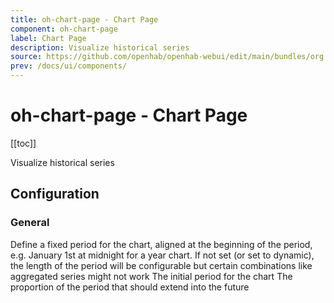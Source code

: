 ```yaml
---
title: oh-chart-page - Chart Page
component: oh-chart-page
label: Chart Page
description: Visualize historical series
source: https://github.com/openhab/openhab-webui/edit/main/bundles/org.openhab.ui/doc/components/oh-chart-page.md
prev: /docs/ui/components/
---
```


# oh-chart-page - Chart Page

<!-- Put a screenshot here if relevant:
![](./images/oh-chart-page/header.jpg)
-->

[[toc]]

<!-- Note: you can overwrite the definition-provided description and add your own intro/additional sections instead -->
<!-- DO NOT REMOVE the following comments if you intend to keep the definition-provided description -->
<!-- GENERATED componentDescription -->
Visualize historical series
<!-- GENERATED /componentDescription -->

## Configuration

<!-- DO NOT REMOVE the following comments -->
<!-- GENERATED props -->
### General
<div class="props">
<PropGroup label="General">
<PropBlock type="TEXT" name="chartType" label="Chart Type" required="true">
  <PropDescription>
    Define a fixed period for the chart, aligned at the beginning of the period, e.g. January 1st at midnight for a year chart. If not set (or set to dynamic), the length of the period will be configurable but certain combinations like aggregated series might not work
  </PropDescription>
  <PropOptions>
    <PropOption value="(empty)" label="Dynamic period" />
    <PropOption value="day" label="Day" />
    <PropOption value="isoWeek" label="Week (starting on Monday)" />
    <PropOption value="week" label="Week (starting on Sunday)" />
    <PropOption value="month" label="Month" />
    <PropOption value="year" label="Year" />
  </PropOptions>
</PropBlock>
<PropBlock type="TEXT" name="period" label="Initial Period">
  <PropDescription>
    The initial period for the chart
  </PropDescription>
  <PropOptions>
    <PropOption value="h" label="h" />
    <PropOption value="2h" label="2h" />
    <PropOption value="4h" label="4h" />
    <PropOption value="12h" label="12h" />
    <PropOption value="D" label="D" />
    <PropOption value="2D" label="2D" />
    <PropOption value="3D" label="3D" />
    <PropOption value="W" label="W" />
    <PropOption value="2W" label="2W" />
    <PropOption value="M" label="M" />
    <PropOption value="2M" label="2M" />
    <PropOption value="4M" label="4M" />
    <PropOption value="6M" label="6M" />
    <PropOption value="Y" label="Y" />
    <PropOption value="3Y" label="3Y" />
    <PropOption value="5Y" label="5Y" />
    <PropOption value="10Y" label="10Y" />
  </PropOptions>
</PropBlock>
<PropBlock type="DECIMAL" name="future" label="Future Proportion">
  <PropDescription>
    The proportion of the period that should extend into the future
  </PropDescription>
  <PropOptions>
    <PropOption value="0" label="0% - Past only" />
    <PropOption value="0.25" label="25% - 3/4 past, 1/4 future" />
    <PropOption value="0.5" label="50% - 1/2 past, 1/2 future" />
    <PropOption value="0.75" label="75% - 1/4 past, 3/4 future" />
    <PropOption value="1" label="100% - Future only" />
  </PropOptions>
</PropBlock>
</PropGroup>
</div>


<!-- GENERATED /props -->

<!-- If applicable describe how properties are forwarded to a underlying component from Framework7, ECharts, etc.:
### Inherited Properties

-->

<!-- If applicable describe the slots recognized by the component and what they represent:
### Slots

#### `default`

The contents of the oh-chart-page.

-->

<!-- Add as many examples as desired - put the YAML in a details container when it becomes too long (~150/200+ lines):
## Examples

### Example 1

![](./images/oh-chart-page/example1.jpg)

```yaml
component: oh-chart-page
config:
  prop1: value1
  prop2: value2
```

### Example 2

![](./images/oh-chart-page/example2.jpg)

::: details YAML
```yaml
component: oh-chart-page
config:
  prop1: value1
  prop2: value2
slots
```
:::

-->

<!-- Try to clean up URLs to the forum (https://community.openhab.org/t/<threadID>[/<postID>] should suffice)
## Community Resources

- [Community Post 1](https://community.openhab.org/t/12345)
- [Community Post 2](https://community.openhab.org/t/23456)
-->
